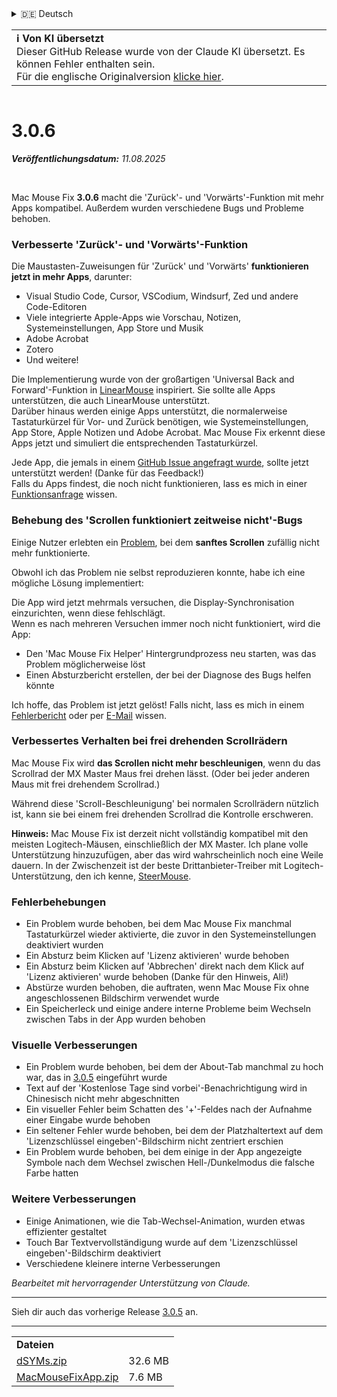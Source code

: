 <details>
<summary>🇩🇪 Deutsch</summary>

[🇬🇧 English (GitHub Release)](https://github.com/noah-nuebling/mac-mouse-fix/releases/tag/3.0.6)\
**🇩🇪 Deutsch**\
[🇻🇳 Tiếng Việt](https://redirect.macmousefix.com/?target=mmf-release&tag=3.0.6&locale=vi)\
[🇨🇳 中文 (简体)](https://redirect.macmousefix.com/?target=mmf-release&tag=3.0.6&locale=zh-Hans)\
[🇨🇳 中文 (繁體)](https://redirect.macmousefix.com/?target=mmf-release&tag=3.0.6&locale=zh-Hant)\
[🇭🇰 中文（香港)](https://redirect.macmousefix.com/?target=mmf-release&tag=3.0.6&locale=zh-HK)\
[🇰🇷 한국어](https://redirect.macmousefix.com/?target=mmf-release&tag=3.0.6&locale=ko)\
[Help translate Mac Mouse Fix to different languages!](https://github.com/noah-nuebling/mac-mouse-fix/discussions/731)
</details>
<table align=><td>
<b>ℹ️ Von KI übersetzt</b><br>
Dieser GitHub Release wurde von der Claude KI übersetzt. Es können Fehler enthalten sein.<br>
Für die englische Originalversion <a href="https://github.com/noah-nuebling/mac-mouse-fix/releases/tag/3.0.6">klicke hier</a>.
</td></table>

<table></table>

# 3.0.6
***Veröffentlichungsdatum:** 11.08.2025*

<br>

Mac Mouse Fix **3.0.6** macht die 'Zurück'- und 'Vorwärts'-Funktion mit mehr Apps kompatibel.
Außerdem wurden verschiedene Bugs und Probleme behoben.

### Verbesserte 'Zurück'- und 'Vorwärts'-Funktion

Die Maustasten-Zuweisungen für 'Zurück' und 'Vorwärts' **funktionieren jetzt in mehr Apps**, darunter:

- Visual Studio Code, Cursor, VSCodium, Windsurf, Zed und andere Code-Editoren
- Viele integrierte Apple-Apps wie Vorschau, Notizen, Systemeinstellungen, App Store und Musik
- Adobe Acrobat
- Zotero
- Und weitere!

Die Implementierung wurde von der großartigen 'Universal Back and Forward'-Funktion in [LinearMouse](https://github.com/linearmouse/linearmouse) inspiriert. Sie sollte alle Apps unterstützen, die auch LinearMouse unterstützt. \
Darüber hinaus werden einige Apps unterstützt, die normalerweise Tastaturkürzel für Vor- und Zurück benötigen, wie Systemeinstellungen, App Store, Apple Notizen und Adobe Acrobat. Mac Mouse Fix erkennt diese Apps jetzt und simuliert die entsprechenden Tastaturkürzel.

Jede App, die jemals in einem [GitHub Issue angefragt wurde](https://github.com/noah-nuebling/mac-mouse-fix/issues?q=state%3Aclosed%20label%3A%22Universal%20Back%20and%20Forward%22), sollte jetzt unterstützt werden! (Danke für das Feedback!) \
Falls du Apps findest, die noch nicht funktionieren, lass es mich in einer [Funktionsanfrage](http://redirect.macmousefix.com/?target=mmf-feedback-feature-request&locale=de) wissen.

### Behebung des 'Scrollen funktioniert zeitweise nicht'-Bugs

Einige Nutzer erlebten ein [Problem](https://github.com/noah-nuebling/mac-mouse-fix/issues?q=is%3Aissue%20state%3Aclosed%20stops%20working%20label%3A%22Scroll%20Stops%20Working%20Intermittently%22), bei dem **sanftes Scrollen** zufällig nicht mehr funktionierte.

Obwohl ich das Problem nie selbst reproduzieren konnte, habe ich eine mögliche Lösung implementiert:

Die App wird jetzt mehrmals versuchen, die Display-Synchronisation einzurichten, wenn diese fehlschlägt. \
Wenn es nach mehreren Versuchen immer noch nicht funktioniert, wird die App:

- Den 'Mac Mouse Fix Helper' Hintergrundprozess neu starten, was das Problem möglicherweise löst
- Einen Absturzbericht erstellen, der bei der Diagnose des Bugs helfen könnte

Ich hoffe, das Problem ist jetzt gelöst! Falls nicht, lass es mich in einem [Fehlerbericht](http://redirect.macmousefix.com/?target=mmf-feedback-bug-report&locale=de) oder per [E-Mail](http://redirect.macmousefix.com/?target=mailto-noah&locale=de) wissen.

### Verbessertes Verhalten bei frei drehenden Scrollrädern

Mac Mouse Fix wird **das Scrollen nicht mehr beschleunigen**, wenn du das Scrollrad der MX Master Maus frei drehen lässt. (Oder bei jeder anderen Maus mit frei drehendem Scrollrad.)

Während diese 'Scroll-Beschleunigung' bei normalen Scrollrädern nützlich ist, kann sie bei einem frei drehenden Scrollrad die Kontrolle erschweren.

**Hinweis:** Mac Mouse Fix ist derzeit nicht vollständig kompatibel mit den meisten Logitech-Mäusen, einschließlich der MX Master. Ich plane volle Unterstützung hinzuzufügen, aber das wird wahrscheinlich noch eine Weile dauern. In der Zwischenzeit ist der beste Drittanbieter-Treiber mit Logitech-Unterstützung, den ich kenne, [SteerMouse](https://plentycom.jp/en/steermouse/).

### Fehlerbehebungen

- Ein Problem wurde behoben, bei dem Mac Mouse Fix manchmal Tastaturkürzel wieder aktivierte, die zuvor in den Systemeinstellungen deaktiviert wurden
- Ein Absturz beim Klicken auf 'Lizenz aktivieren' wurde behoben
- Ein Absturz beim Klicken auf 'Abbrechen' direkt nach dem Klick auf 'Lizenz aktivieren' wurde behoben (Danke für den Hinweis, Ali!)
- Abstürze wurden behoben, die auftraten, wenn Mac Mouse Fix ohne angeschlossenen Bildschirm verwendet wurde
- Ein Speicherleck und einige andere interne Probleme beim Wechseln zwischen Tabs in der App wurden behoben

### Visuelle Verbesserungen

- Ein Problem wurde behoben, bei dem der About-Tab manchmal zu hoch war, das in [3.0.5](https://redirect.macmousefix.com/?target=mmf-release&tag=3.0.5&locale=de) eingeführt wurde
- Text auf der 'Kostenlose Tage sind vorbei'-Benachrichtigung wird in Chinesisch nicht mehr abgeschnitten
- Ein visueller Fehler beim Schatten des '+'-Feldes nach der Aufnahme einer Eingabe wurde behoben
- Ein seltener Fehler wurde behoben, bei dem der Platzhaltertext auf dem 'Lizenzschlüssel eingeben'-Bildschirm nicht zentriert erschien
- Ein Problem wurde behoben, bei dem einige in der App angezeigte Symbole nach dem Wechsel zwischen Hell-/Dunkelmodus die falsche Farbe hatten

### Weitere Verbesserungen

- Einige Animationen, wie die Tab-Wechsel-Animation, wurden etwas effizienter gestaltet
- Touch Bar Textvervollständigung wurde auf dem 'Lizenzschlüssel eingeben'-Bildschirm deaktiviert
- Verschiedene kleinere interne Verbesserungen

*Bearbeitet mit hervorragender Unterstützung von Claude.*

---

Sieh dir auch das vorherige Release [3.0.5](https://redirect.macmousefix.com/?target=mmf-release&tag=3.0.5&locale=de) an.

---

<table align="start">
<tr>
    <td colspan=2>
        <b>Dateien</b>
    </td>
</tr>
<tr>
    <td><a href="https://github.com/noah-nuebling/mac-mouse-fix/releases/download/3.0.6/dSYMs.zip">dSYMs.zip</a></td>
    <td>32.6 MB</td>
</tr>
<tr>
    <td><a href="https://github.com/noah-nuebling/mac-mouse-fix/releases/download/3.0.6/MacMouseFixApp.zip">MacMouseFixApp.zip</a></td>
    <td>7.6 MB</td>
</tr>
</table>
